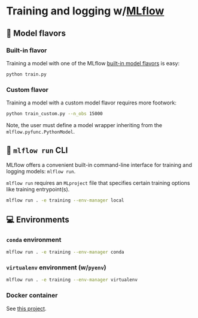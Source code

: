 # Training and logging w/[MLflow](https://mlflow.org/)

## :candy: Model flavors

### Built-in flavor

Training a model with one of the MLflow [built-in model flavors](https://mlflow.org/docs/latest/models.html#built-in-model-flavors) is easy:

```bash
python train.py
```

### Custom flavor

Training a model with a custom model flavor requires more footwork:

```bash
python train_custom.py --n_obs 15000
```

Note, the user must define a model wrapper inheriting from the `mlflow.pyfunc.PythonModel`.

## :shell: `mlflow run` CLI

MLflow offers a convenient built-in command-line interface for training and logging models: `mlflow run`. 

`mlflow run` requires an `MLproject` file that specifies certain training options like training entrypoint(s).

```bash
mlflow run . -e training --env-manager local
```

## :computer: Environments

### `conda` environment

```bash
mlflow run . -e training --env-manager conda
```

### `virtualenv` environment (w/`pyenv`)

```bash
mlflow run . -e training --env-manager virtualenv
```

### Docker container

See [this project](https://github.com/smaakage85/mlflowdocker).










